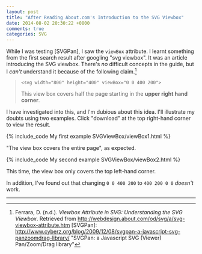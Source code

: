 ```yaml
---
layout: post
title: "After Reading About.com's Introduction to the SVG Viewbox"
date: 2014-08-02 20:30:22 +0800
comments: true
categories: SVG
---
```


While I was testing [SVGPan], I saw the `viewBox` attribute.  I learnt
something from the first search result after googling "svg viewbox".
It was an article introducing the SVG viewbox.  There's *no* difficult
concepts in the guide, but I *can't* understand it because of the
following claim.[^1]

>     <svg width="800" height="400" viewBox="0 0 400 200">
>
> This view box covers half the page starting in the **upper right
> hand corner**. 

I have investigated into this, and I'm dubious about this idea.  I'll
illustrate my doubts using two examples.  Click "download" at the top
right-hand corner to view the result.

{% include_code My first example SVGViewBox/viewBox1.html %}

"The view box covers the entire page", as expected.

{% include_code My second example SVGViewBox/viewBox2.html %}

This time, the view box only covers the top left-hand corner.

In addition, I've found out that changing `0 0 400 200` to `400 200 0 0`
*doesn't* work.

---
[^1]: Ferrara, D. (n.d.). *Viewbox Attribute in SVG: Understanding the SVG Viewbox*. Retrieved from <http://webdesign.about.com/od/svg/a/svg-viewbox-attribute.htm>
[SVGPan]: http://www.cyberz.org/blog/2009/12/08/svgpan-a-javascript-svg-panzoomdrag-library/ "SVGPan: a Javascript SVG (Viewer) Pan/Zoom/Drag library"
